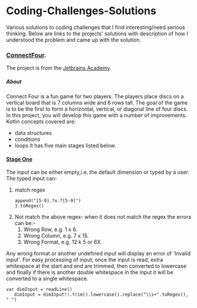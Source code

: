 # Coding-Challenges-Solutions
Various solutions to coding challenges that I find interesting/need serious thinking.
Below are links to the projects' solutions with description of how I understood the problem and came up with the solution.

### [ConnectFour](https://github.com/joykangangi/Coding-Challenges-Solutions/tree/main/ConnectFour).
The project is from the [Jetbrains Academy](https://hyperskill.org/projects/202).
##### About 
Connect Four is a fun game for two players. The players place discs on a vertical board that is 7 columns wide and 6 rows tall. The goal of the game is to be the first to form a horizontal, vertical, or diagonal line of four discs. In this project, you will develop this game with a number of improvements.
Kotlin concepts covered are: 
- data structures
- conditions 
-  loops
It has five main stages listed below.
#### [Stage One](https://github.com/joykangangi/Coding-Challenges-Solutions/blob/main/ConnectFour/Stage%20One%20Solution)
The input can be either empty,i.e. the default dimension or typed by a user.
The typed input can:
1. match regex 
    ``` val regex = buildString {
    append("[5-9].?x.?[5-9]")
    }.toRegex()
    ```
2. Not match the above regex- when it does not match the regex the errors can be:-
      1. Wrong Row, e.g. 1 x 6.
      2. Wrong Column, e.g. 7 x 15.
      3. Wrong Format, e.g. 12 k 5 or 6X.
  
 Any wrong format or another undefined input will display an error of 'Invalid input'.
 For easy processing of input, once the input is read, extra whitespace at the start and end are trimmed, then converted to lowercase and finally if there is another double whitespace in the input it will be converted to a single whitespace.
 ```
 var dimInput = readLine()
    dimInput = dimInput!!.trim().lowercase().replace("\\s+".toRegex(), " ")
 ```
    
